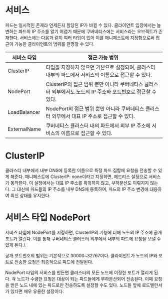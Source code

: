 # 서비스

파드는 일시적인 존재라 언제든지 할당된 IP가 바뀔 수 있다.
클라이언트 입장에서는 늘 변하는 파드의 IP 주소를 알기 어렵기 때문에 쿠버네티스에는 서비스라는 오브젝트가 존재한다.
서비스에는 다음과 같이 여러 타입이 있어 이를 매니페스트에 지정함으로써 접근이 가능한 클라이언트의 범위를 한정할 수 있다.

| 서비스 타입  | 접근 가능 범위                                                                                               |
| ------------ | ------------------------------------------------------------------------------------------------------------ |
| ClusterIP    | 타입을 지정하지 않으면 기본으로 설정되며, 클러스터 내부의 파드에서 서비스의 이름으로 접근할 수 있다.         |
| NodePort     | ClusterIP의 접근 범위 뿐만 아니라 쿠버네티스 클러스터 외부에서도 노드의 IP 주소와 포트번호로 접근할 수 있다. |
| LoadBalancer | NodePort의 접근 범위 뿐만 아니라 쿠버네티스 클러스터 외부에서 대표 IP 주소로 접근할 수 있다.                 |
| ExternalName | 쿠버네티스 클러스터 내의 파드에서 외부 IP 주소에 서비스의 이름으로 접근할 수 있다.                           |

# ClusterIP

클러스터 내부에서 내부 DNS에 등록한 이름으로 특정 파드 집합에 요청을 전송할 수 있게 해준다.
매니페스트에 ClusterIP: none이라고 지정하면, 헤드리스 설정으로 서비스가 동작한다.
이 설정에서는 대표 IP 주소를 획득하지 않고, 부하분산도 이뤄지지 않는다.
그 대신에 파드들의 IP 주소를 내부 DNS에 등록하여, 파드의 IP 주소 변경에 대응하여 최신 상태를 유지한다.

# 서비스 타입 NodePort

서비스 타입에 NodePort를 지정하면, ClusterIP의 기능에 더해 노드의 IP 주소에 공개 포트가 열린다.
이를 통해 쿠버네티스 클러스터 외부에서 내부의 파드에 요청을 보낼 수 있게 된다.\

공개 포트번호의 범위는 기본적으로 30000~32767이다.
클라이언트가 노드의 IP와 포트로 전송한 요청은 최종적으로 파드에 전달된다.

NodePort 타입의 서비스를 만든면 클러스터의 모든 노드에 이정한 포트가 열리게 된다.
각 노드가 수령한 요청은 대상이 되는 파드들에게 부하분산되어 전송된다.
이때 요청을 받은 노드 내에 있는 파드로만 전송하도록 설정할 수도 있다.
노드들 앞에 로드밸런서가 있다면 매우 유용한 설정이다.
